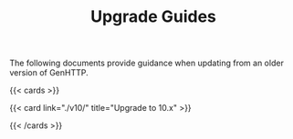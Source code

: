 ﻿---
title: Upgrade Guides
weight: 7
description: 'Documentation on how to update to the most recent GenHTTP versions'
cascade:
  type: docs
---

The following documents provide guidance when updating from an older version of
GenHTTP. 

{{< cards >}}

  {{< card link="./v10/" title="Upgrade to 10.x" >}}

{{< /cards >}}


